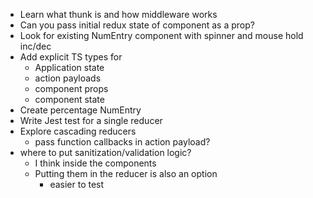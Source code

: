 * Learn what thunk is and how middleware works
* Can you pass initial redux state of component as a prop?
* Look for existing NumEntry component with spinner and mouse hold inc/dec
* Add explicit TS types for
  * Application state
  * action payloads
  * component props
  * component state
* Create percentage NumEntry
* Write Jest test for a single reducer
* Explore cascading reducers
  * pass function callbacks in action payload?
* where to put sanitization/validation logic?
  * I think inside the components
  * Putting them in the reducer is also an option
    * easier to test

